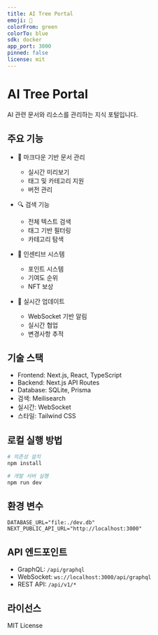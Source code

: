 ```yaml
---
title: AI Tree Portal
emoji: 🌳
colorFrom: green
colorTo: blue
sdk: docker
app_port: 3000
pinned: false
license: mit
---
```


# AI Tree Portal

AI 관련 문서와 리소스를 관리하는 지식 포털입니다.

## 주요 기능

- 📝 마크다운 기반 문서 관리
  - 실시간 미리보기
  - 태그 및 카테고리 지원
  - 버전 관리

- 🔍 검색 기능
  - 전체 텍스트 검색
  - 태그 기반 필터링
  - 카테고리 탐색

- 🎯 인센티브 시스템
  - 포인트 시스템
  - 기여도 순위
  - NFT 보상

- 🔄 실시간 업데이트
  - WebSocket 기반 알림
  - 실시간 협업
  - 변경사항 추적

## 기술 스택

- Frontend: Next.js, React, TypeScript
- Backend: Next.js API Routes
- Database: SQLite, Prisma
- 검색: Meilisearch
- 실시간: WebSocket
- 스타일: Tailwind CSS

## 로컬 실행 방법

```bash
# 의존성 설치
npm install

# 개발 서버 실행
npm run dev
```

## 환경 변수

```env
DATABASE_URL="file:./dev.db"
NEXT_PUBLIC_API_URL="http://localhost:3000"
```

## API 엔드포인트

- GraphQL: `/api/graphql`
- WebSocket: `ws://localhost:3000/api/graphql`
- REST API: `/api/v1/*`

## 라이선스

MIT License 
